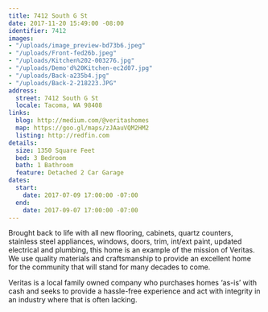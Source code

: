 ```yaml
---
title: 7412 South G St
date: 2017-11-20 15:49:00 -08:00
identifier: 7412
images:
- "/uploads/image_preview-bd73b6.jpeg"
- "/uploads/Front-fed26b.jpeg"
- "/uploads/Kitchen%202-003276.jpg"
- "/uploads/Demo'd%20Kitchen-ec2d07.jpg"
- "/uploads/Back-a235b4.jpg"
- "/uploads/Back-2-218223.JPG"
address:
  street: 7412 South G St
  locale: Tacoma, WA 98408
links:
  blog: http://medium.com/@veritashomes
  map: https://goo.gl/maps/zJAauVQM2HM2
  listing: http://redfin.com
details:
  size: 1350 Square Feet
  bed: 3 Bedroom
  bath: 1 Bathroom
  feature: Detached 2 Car Garage
dates:
  start:
    date: 2017-07-09 17:00:00 -07:00
  end:
    date: 2017-09-07 17:00:00 -07:00
---
```


Brought back to life with all new flooring, cabinets, quartz counters, stainless steel appliances, windows, doors, trim, int/ext paint, updated electrical and plumbing, this home is an example of the mission of Veritas. We use quality materials and craftsmanship to provide an excellent home for the community that will stand for many decades to come.

Veritas is a local family owned company who purchases homes ‘as-is’ with cash and seeks to provide a hassle-free experience and act with integrity in an industry where that is often lacking.